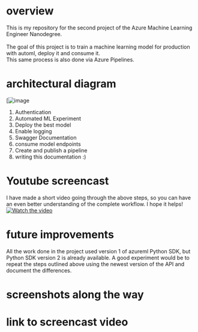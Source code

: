 # overview
This is my repository for the second project of the Azure Machine Learning Engineer Nanodegree.<br>
<br>
The goal of this project is to train a machine learning model for production with automl, deploy it and consume it.<br>
This same process is also done via Azure Pipelines. <br>
# architectural diagram
[![image](https://github.com/hualcosa/nd00333_AZMLND_C2/assets/46836901/6ddefd9d-69a9-44d5-9daa-efd719556ab5)

1. Authentication
2. Automated ML Experiment
3. Deploy the best model
4. Enable logging
5. Swagger Documentation
6. consume model endpoints
7. Create and publish a pipeline
8. writing this documentation :)

# Youtube screencast
I have made a short video going through the above steps, so you can have an even better understanding of the complete workflow.
I hope it helps!<br>
[![Watch the video](https://img.youtube.com/vi/u1ShrRVKxbQ/maxresdefault.jpg)](https://studio.youtube.com/video/u1ShrRVKxbQ/edit)

# future improvements
All the work done in the project used version 1 of azureml Python SDK, but Python SDK version 2 is already available. A good experiment would be to repeat the steps outlined above using the newest version of the API and document the differences.
# screenshots along the way
# link to screencast video
